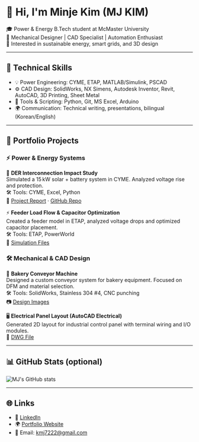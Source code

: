 # 👋 Hi, I'm Minje Kim (MJ KIM)

🎓 Power & Energy B.Tech student at McMaster University  
🔧 Mechanical Designer | CAD Specialist | Automation Enthusiast  
🌱 Interested in sustainable energy, smart grids, and 3D design

---

## 🔧 Technical Skills

- 💡 Power Engineering: CYME, ETAP, MATLAB/Simulink, PSCAD  
- ⚙️ CAD Design: SolidWorks, NX Simens, Autodesk Inventor, Revit, AutoCAD, 3D Printing, Sheet Metal  
- 🧠 Tools & Scripting: Python, Git, MS Excel, Arduino  
- 🌍 Communication: Technical writing, presentations, bilingual (Korean/English)

---

## 📁 Portfolio Projects

### ⚡ Power & Energy Systems

🔋 **DER Interconnection Impact Study**  
Simulated a 15 kW solar + battery system in CYME. Analyzed voltage rise and protection.  
🛠 Tools: CYME, Excel, Python  
📄 [Project Report](#) · [GitHub Repo](#)

⚡ **Feeder Load Flow & Capacitor Optimization**  
Created a feeder model in ETAP, analyzed voltage drops and optimized capacitor placement.  
🛠 Tools: ETAP, PowerWorld  
📄 [Simulation Files](#)

### 🛠 Mechanical & CAD Design

🧱 **Bakery Conveyor Machine**  
Designed a custom conveyor system for bakery equipment. Focused on DFM and material selection.  
🛠 Tools: SolidWorks, Stainless 304 #4, CNC punching  
📷 [Design Images](#)

🖥 **Electrical Panel Layout (AutoCAD Electrical)**  
Generated 2D layout for industrial control panel with terminal wiring and I/O modules.  
📄 [DWG File](#)

---

## 📊 GitHub Stats (optional)

![MJ's GitHub stats](https://github-readme-stats.vercel.app/api?username=MINJEKIM7788&show_icons=true&theme=calm)

---

## 🌐 Links

- 📌 [LinkedIn](https://www.linkedin.com/in/minje-kim-cswe-01182a158/)  
- 🌍 [Portfolio Website](https://yourwebsite.com)  
- 📧 Email: kmj7222@gmail.com
